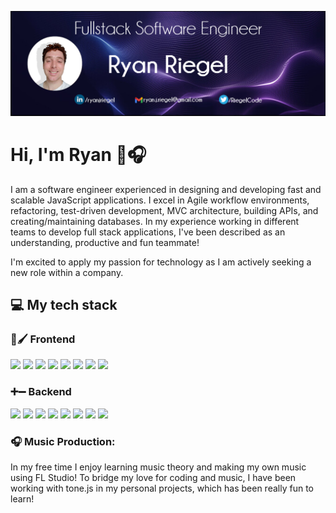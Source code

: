 ![Header](https://github.com/rriegel/rriegel/blob/main/githubCover2.png "Header")

# Hi, I'm Ryan 👋🎧

I am a software engineer experienced in designing and developing fast and scalable JavaScript applications. I excel in Agile workflow environments, refactoring, test-driven development, MVC architecture, building APIs, and creating/maintaining databases. In my experience working in different teams to develop full stack applications, I've been described as an understanding, productive and fun teammate!

I'm excited to apply my passion for technology as I am actively seeking a new role within a company.

## 💻 My tech stack

### 🎨🖌 Frontend

[![](https://img.shields.io/badge/ReactJS-5ED4F3)](https://reactjs.org/)
[![](https://img.shields.io/badge/HTML-DD4B24)](https://developer.mozilla.org/en-US/docs/Web/HTML)
[![](https://img.shields.io/badge/CSS-informational?style=flat&color=254ADD)](https://developer.mozilla.org/en-US/docs/Web/CSS)
[![](https://img.shields.io/badge/jQuery-informational?style=flat&color=0765A6)](https://jquery.com/)
[![](https://img.shields.io/badge/Webpack-informational?style=flat&color=539AC8)](https://webpack.js.org/)
[![](https://img.shields.io/badge/Babel-informational?style=flat&color=F9DC3F)](https://babeljs.io/)
[![](https://img.shields.io/badge/Jest-informational?style=flat&color=906F79)](https://jestjs.io/)
[![](https://img.shields.io/badge/Enzyme-informational?style=flat&color=2ECC71)](https://enzymejs.github.io/enzyme/)

### ➕➖ Backend

[![](https://img.shields.io/badge/Node.js-informational?style=flat&color=74A95F)](https://nodejs.org/)
[![](https://img.shields.io/badge/Express-informational?style=flat&color=FFFFFF)](https://expressjs.com/)
[![](https://img.shields.io/badge/MySQL-informational?style=flat&color=DD8A00)](https://www.mysql.com/)
[![](https://img.shields.io/badge/PostgreSQL-informational?style=flat&color=31648C)](https://www.postgresql.org/)
[![](https://img.shields.io/badge/MongoDB-informational?style=flat&color=439543)](https://www.mongodb.com/)
![](https://img.shields.io/badge/AWS-informational?style=flat&color=FF9900)
![](https://img.shields.io/badge/Docker-informational?style=flat&color=2491E6)
![](https://img.shields.io/badge/Supertest-informational?style=flat&color=906F79)

### 🎧 Music Production:
In my free time I enjoy learning music theory and making my own music using FL Studio! To bridge my love for coding and music, I have been working with tone.js in my personal projects, which has been really fun to learn!

<!--
**rriegel/rriegel** is a ✨ _special_ ✨ repository because its `README.md` (this file) appears on your GitHub profile.

Here are some ideas to get you started:

- 🔭 I’m currently working on ...
- 🌱 I’m currently learning ...
- 👯 I’m looking to collaborate on ...
- 🤔 I’m looking for help with ...
- 💬 Ask me about ...
- 📫 How to reach me: ...
- 😄 Pronouns: ...
- ⚡ Fun fact: ...
-->
